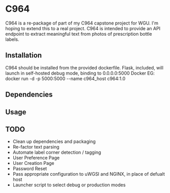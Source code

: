 # C964
C964 is a re-package of part of my C964 capstone project for WGU. I'm hoping to extend this to a real project. 
C964 is intended to provide an API endpoint to extract meaningful text from photos of prescription bottle labels. 

## Installation
C964 should be installed from the provided dockerfile. <TODO>
Flask, included, will launch in self-hosted debug mode, binding to 0.0.0.0:5000
 Docker EG: docker run -d -p 5000:5000 --name c964_host c964:1.0

## Dependencies

## Usage

## TODO 
  * Clean up dependencies and packaging
  * Re-factor text parsing
  * Automate label corner detection / tagging
  * User Preference Page
  * User Creation Page
  * Password Reset
  * Pass appropriate configuration to uWGSI and NGINX, in place of defualt host
  * Launcher script to select debug or production modes
